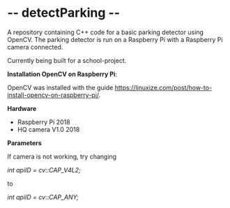# -- detectParking --

A repository containing C++ code for a basic parking detector using OpenCV. The parking detector is run on a Raspberry Pi with a Raspberry Pi camera connected.

Currently being built for a school-project.

**Installation OpenCV on Raspberry Pi**:

OpenCV was installed with the guide https://linuxize.com/post/how-to-install-opencv-on-raspberry-pi/. 

**Hardware**

- Raspberry Pi 2018
- HQ camera V1.0 2018

**Parameters**

If camera is not working, try changing

_int apiID = cv::CAP_V4L2;_

to

_int apiID = cv::CAP_ANY;_
